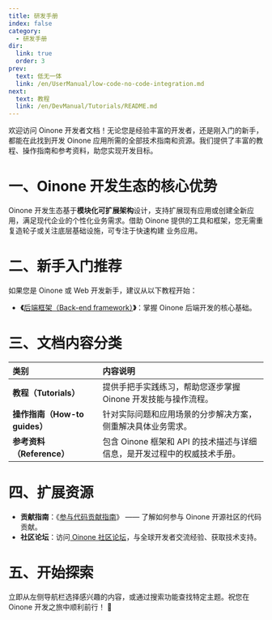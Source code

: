 ```yaml
---
title: 研发手册
index: false
category:
  - 研发手册
dir:
  link: true
  order: 3
prev:
  text: 低无一体
  link: /en/UserManual/low-code-no-code-integration.md
next:
  text: 教程
  link: /en/DevManual/Tutorials/README.md
---
```

欢迎访问 Oinone 开发者文档！无论您是经验丰富的开发者，还是刚入门的新手，都能在此找到开发 Oinone 应用所需的全部技术指南和资源。我们提供了丰富的教程、操作指南和参考资料，助您实现开发目标。

# 一、Oinone 开发生态的核心优势

Oinone 开发生态基于**模块化可扩展架构**设计，支持扩展现有应用或创建全新应用，满足现代企业的个性化业务需求。借助 Oinone 提供的工具和框架，您无需重复造轮子或关注底层基础设施，可专注于快速构建 业务应用。

# 二、新手入门推荐

如果您是 Oinone 或 Web 开发新手，建议从以下教程开始：

+ **《**[后端框架（Back-end framework）](/en/DevManual/Tutorials/Back-endFramework/README.md)**》**：掌握 Oinone 后端开发的核心基础。

# 三、文档内容分类

| **类别**                      | **内容说明**                                                 |
| :---------------------------- | :----------------------------------------------------------- |
| **教程（Tutorials）**         | 提供手把手实践练习，帮助您逐步掌握 Oinone 开发技能与操作流程。 |
| **操作指南（How-to guides）** | 针对实际问题和应用场景的分步解决方案，侧重解决具体业务需求。 |
| **参考资料（Reference）**     | 包含 Oinone 框架和 API 的技术描述与详细信息，是开发过程中的权威技术手册。 |


# 四、扩展资源

+ **贡献指南**：《[参与代码贡献指南](/en/Contribute/DevelopmentContributions/README.md)》 —— 了解如何参与 Oinone 开源社区的代码贡献。
+ **社区论坛**：访问[ Oinone 社区论坛](https://doc.oinone.top)，与全球开发者交流经验、获取技术支持。

# 五、开始探索

立即从左侧导航栏选择感兴趣的内容，或通过搜索功能查找特定主题。祝您在 Oinone 开发之旅中顺利前行！ 🚀




